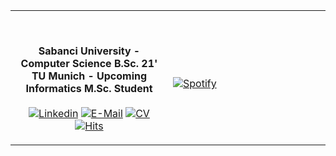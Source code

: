 <!-- Credits: https://github.com/novatorem/novatorem  -->
<table width="100%"> 
  <tr>
  <td width="50%">
      


<br><p align="center"> <b>Sabanci University - Computer Science B.Sc. 21' <br> TU Munich - Upcoming Informatics M.Sc. Student </b> <br> <br>
  [![Linkedin](https://img.shields.io/badge/Linked-in-369?style=flat-square&logo=linkedin&logoColor=white&color=blue)](https://www.linkedin.com/in/cavitcakir/)
  [![E-Mail](https://img.shields.io/badge/Email-Reveal-2a8?style=flat-square&logo=gmail&logoColor=white)](https://mailhide.io/e/zQevkqdS)
  [![CV](https://img.shields.io/badge/Resume-Pdf-red?style=flat-square&logo=files&logoColor=white)](https://cavitcakir.com/cavitcakir_CV.pdf)
  [![Hits](https://hits.seeyoufarm.com/api/count/incr/badge.svg?url=https%3A%2F%2Fgithub.com%2Fcavitcakir&count_bg=%23408E04&title_bg=%23555555&icon=&icon_color=%23E7E7E7&title=Profile+Visits&edge_flat=false)](https://hits.seeyoufarm.com)
    </p>
    
  </td>
  <td width="50%">

&nbsp; <br> [![Spotify](https://spotify-now-playing-8c03o4lal-cavitcakir.vercel.app/api/spotify)](https://open.spotify.com/user/cavitcakir)
    
  </td>
  </table>



<!-- old visits ![](https://komarev.com/ghpvc/?username=cavitcakir&style=plastic) -->

<!--
**cavitcakir/cavitcakir** is a ✨ _special_ ✨ repository because its `README.md` (this file) appears on your GitHub profile.

Here are some ideas to get you started:

- 🔭 I’m currently working on ...
- 🌱 I’m currently learning ...
- 👯 I’m looking to collaborate on ...
- 🤔 I’m looking for help with ...
- 💬 Ask me about ...
- 📫 How to reach me: ...
- 😄 Pronouns: ...
- ⚡ Fun fact: ...
-->














